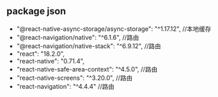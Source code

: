  ## package json
   - "@react-native-async-storage/async-storage": "^1.17.12", //本地缓存
   - "@react-navigation/native": "^6.1.6", //路由 
   - "@react-navigation/native-stack": "^6.9.12", //路由
   - "react": "18.2.0",
   - "react-native": "0.71.4",
   - "react-native-safe-area-context": "^4.5.0",  //路由
   - "react-native-screens": "^3.20.0", //路由
   - "react-navigation": "^4.4.4" //路由